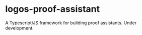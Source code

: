 # logos-proof-assistant
A Typescript/JS framework for building proof assistants. Under development.
